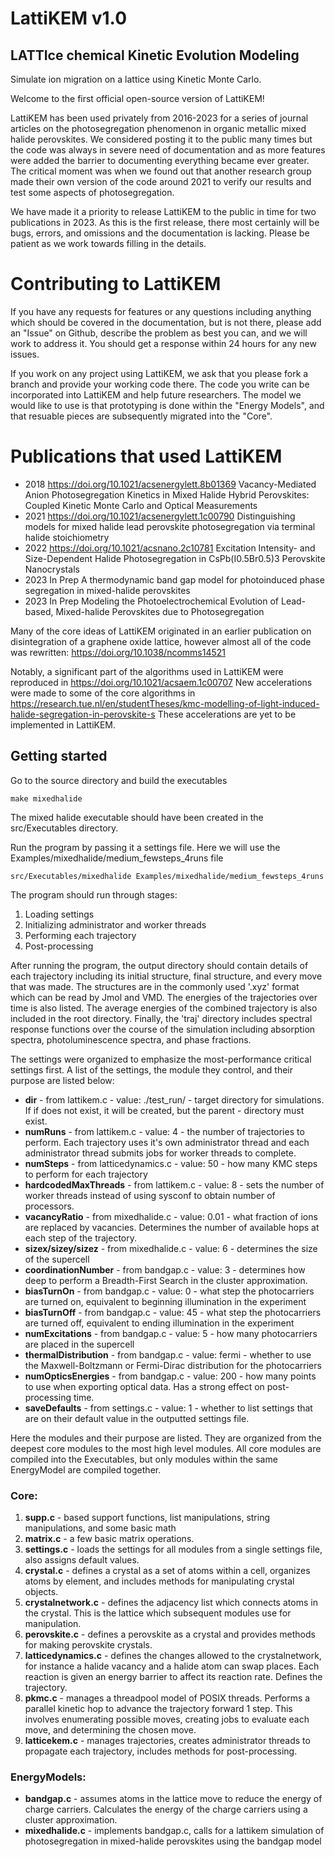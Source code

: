 # LattiKEM v1.0
## LATTIce chemical Kinetic Evolution Modeling
Simulate ion migration on a lattice using Kinetic Monte Carlo.  

Welcome to the first official open-source version of LattiKEM! 

LattiKEM has been used privately from 2016-2023 for a series of journal articles on the photosegregation phenomenon in organic metallic mixed halide perovskites. We considered posting it to the public many times but the code was always in severe need of documentation and as more features were added the barrier to documenting everything became ever greater. The critical moment was when we found out that another research group made their own version of the code around 2021 to verify our results and test some aspects of photosegregation.

We have made it a priority to release LattiKEM to the public in time for two publications in 2023. As this is the first release, there most certainly will be bugs, errors, and omissions and the documentation is lacking. Please be patient as we work towards filling in the details. 

# Contributing to LattiKEM

If you have any requests for features or any questions including anything which should be covered in the documentation, but is not there, please add an "Issue" on Github, describe the problem as best you can, and we will work to address it. You should get a response within 24 hours for any new issues.

If you work on any project using LattiKEM, we ask that you please fork a branch and provide your working code there. The code you write can be incorporated into LattiKEM and help future researchers. The model we would like to use is that prototyping is done within the "Energy Models", and that resuable pieces are subsequently migrated into the "Core".

# Publications that used LattiKEM

 - 2018 https://doi.org/10.1021/acsenergylett.8b01369 Vacancy-Mediated Anion Photosegregation Kinetics in Mixed Halide Hybrid Perovskites: Coupled Kinetic Monte Carlo and Optical Measurements
 - 2021 https://doi.org/10.1021/acsenergylett.1c00790 Distinguishing models for mixed halide lead perovskite photosegregation via terminal halide stoichiometry
 - 2022 https://doi.org/10.1021/acsnano.2c10781 Excitation Intensity- and Size-Dependent Halide Photosegregation in CsPb(I0.5Br0.5)3 Perovskite Nanocrystals
 - 2023 In Prep A thermodynamic band gap model for photoinduced phase segregation in mixed-halide perovskites
 - 2023 In Prep Modeling the Photoelectrochemical Evolution of Lead-based, Mixed-halide Perovskites due to Photosegregation

Many of the core ideas of LattiKEM originated in an earlier publication on disintegration of a graphene oxide lattice, however almost all of the code was rewritten: https://doi.org/10.1038/ncomms14521

Notably, a significant part of the algorithms used in LattiKEM were reproduced in https://doi.org/10.1021/acsaem.1c00707 
New accelerations were made to some of the core algorithms in https://research.tue.nl/en/studentTheses/kmc-modelling-of-light-induced-halide-segregation-in-perovskite-s These accelerations are yet to be implemented in LattiKEM.



## Getting started
Go to the source directory and build the executables
```
make mixedhalide
```
The mixed halide executable should have been created in the src/Executables directory. 

Run the program by passing it a settings file. Here we will use the Examples/mixedhalide/medium_fewsteps_4runs file

```
src/Executables/mixedhalide Examples/mixedhalide/medium_fewsteps_4runs
```

The program should run through stages: 
1. Loading settings
2. Initializing administrator and worker threads
3. Performing each trajectory
4. Post-processing

After running the program, the output directory should contain details of each trajectory including its initial structure, final structure, and every move that was made. The structures are in the commonly used '.xyz' format which can be read by Jmol and VMD. The energies of the trajectories over time is also listed. The average energies of the combined trajectory is also included in the root directory. Finally, the 'traj' directory includes spectral response functions over the course of the simulation including absorption spectra, photoluminescence spectra, and phase fractions. 

The settings were organized to emphasize the most-performance critical settings first. A list of the settings, the module they control, and their purpose are listed below:

- **dir** - from lattikem.c - value: ./test_run/ - target directory for simulations. If if does not exist, it will be created, but the parent - directory must exist.
- **numRuns** - from lattikem.c - value: 4 - the number of trajectories to perform. Each trajectory uses it's own administrator thread and each administrator thread submits jobs for worker threads to complete.
- **numSteps** - from latticedynamics.c - value: 50 - how many KMC steps to perform for each trajectory
- **hardcodedMaxThreads** - from lattikem.c - value: 8 - sets the number of worker threads instead of using sysconf to obtain number of processors.
- **vacancyRatio** - from mixedhalide.c - value: 0.01 - what fraction of ions are replaced by vacancies. Determines the number of available hops at each step of the trajectory.
- **sizex/sizey/sizez** - from mixedhalide.c - value: 6 - determines the size of the supercell
- **coordinationNumber** - from bandgap.c - value: 3 - determines how deep to perform a Breadth-First Search in the cluster approximation.
- **biasTurnOn** - from bandgap.c - value: 0 - what step the photocarriers are turned on, equivalent to beginning illumination in the experiment
- **biasTurnOff** - from bandgap.c - value: 45 - what step the photocarriers are turned off, equivalent to ending illumination in the experiment
- **numExcitations** - from bandgap.c - value: 5 - how many photocarriers are placed in the supercell
- **thermalDistribution** - from bandgap.c - value: fermi - whether to use the Maxwell-Boltzmann or Fermi-Dirac distribution for the photocarriers
- **numOpticsEnergies** - from bandgap.c - value: 200 - how many points to use when exporting optical data. Has a strong effect on post-processing time.
- **saveDefaults** - from settings.c - value: 1 - whether to list settings that are on their default value in the outputted settings file.

Here the modules and their purpose are listed. They are organized from the deepest core modules to the most high level modules. All core modules are compiled into the Executables, but only modules within the same EnergyModel are compiled together.

### Core:
1. **supp.c** - based support functions, list manipulations, string manipulations, and some basic math
2. **matrix.c** - a few basic matrix operations.
3. **settings.c** - loads the settings for all modules from a single settings file, also assigns default values.
4. **crystal.c** - defines a crystal as a set of atoms within a cell, organizes atoms by element, and includes methods for manipulating crystal objects.
5. **crystalnetwork.c** - defines the adjacency list which connects atoms in the crystal. This is the lattice which subsequent modules use for manipulation.
6. **perovskite.c** - defines a perovskite as a crystal and provides methods for making perovskite crystals.
7. **latticedynamics.c** - defines the changes allowed to the crystalnetwork, for instance a halide vacancy and a halide atom can swap places. Each reaction is given an energy barrier to affect its reaction rate. Defines the trajectory.
8. **pkmc.c** - manages a threadpool model of POSIX threads. Performs a parallel kinetic hop to advance the trajectory forward 1 step. This involves enumerating possible moves, creating jobs to evaluate each move, and determining the chosen move.
9. **latticekem.c** - manages trajectories, creates administrator threads to propagate each trajectory, includes methods for post-processing.

### EnergyModels:
- **bandgap.c** - assumes atoms in the lattice move to reduce the energy of charge carriers. Calculates the energy of the charge carriers using a cluster approximation.
- **mixedhalide.c** - implements bandgap.c, calls for a lattikem simulation of photosegregation in mixed-halide perovskites using the bandgap model
